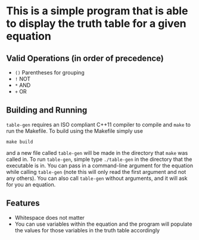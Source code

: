 # This is a simple program that is able to display the truth table for a given equation

## Valid Operations (in order of precedence)
- `()` Parentheses for grouping
- `!` NOT
- `*` AND
- `+` OR

## Building and Running
`table-gen` requires an ISO compliant C++11 compiler to compile and `make` to run the Makefile. To build using the Makefile
simply use
```
make build
```
and a new file called `table-gen` will be made in the directory that `make` was called in. 
To run `table-gen`, simple type `./table-gen` in the directory that the executable is in. You can pass in a command-line
argument for the equation while calling `table-gen` (note this will only read the first argument and not any others). You
can also call `table-gen` without arguments, and it will ask for you an equation.

## Features
- Whitespace does not matter
- You can use variables within the equation and the program will populate the values for those variables in the truth
table accordingly
